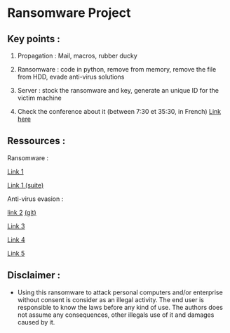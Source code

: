﻿# Ransomware Project

## Key points :

1. Propagation : Mail, macros, rubber ducky

2. Ransomware : code in python, remove from memory, remove the file from HDD, evade anti-virus solutions

3. Server : stock the ransomware and key, generate an unique ID for the victim machine

4. Check the conference about it (between 7:30 et 35:30, in French)
[Link here](https://www.youtube.com/watch?v=nuDbx1P2ovo)

## Ressources : 

Ransomware :

[Link 1](https://null-byte.wonderhowto.com/how-to/sploit-cryptography-is-bitch-ransomware-development-part-1-introduction-ransomware-world-0170370/)

[Link 1 (suite)](https://null-byte.wonderhowto.com/how-to/sploit-cryptography-is-bitch-ransomware-development-part-2-encrypting-file-system-with-aes-0170871/)

Anti-virus evasion :

[link 2](https://www.veil-framework.com/) [(git)](https://github.com/Veil-Framework/Veil)

[Link 3](https://www.blackhillsinfosec.com/?p=5094)

[Link 4](https://www.blackhillsinfosec.com/?p=4881)

[Link 5](https://github.com/govolution/avet)


## Disclaimer :

* Using this ransomware to attack personal computers and/or enterprise without consent is consider as an illegal activity. The end user is responsible to know the laws before any kind of use. The authors does not assume any consequences, other illegals use of it and damages caused by it.